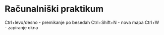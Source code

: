 # Računalniški praktikum
Ctrl+levo/desno - premikanje po besedah
Ctrl+Shift+N - nova mapa
Ctrl+W - zapiranje okna
